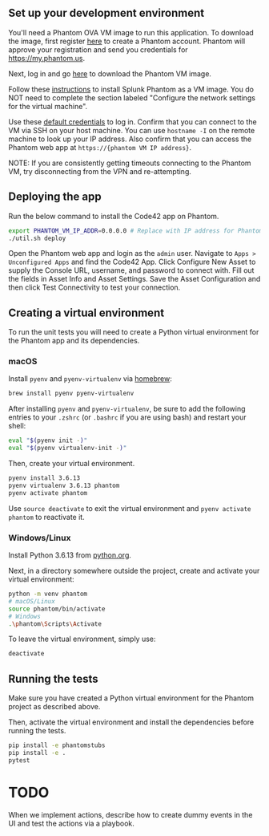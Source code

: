 ## Set up your development environment

You'll need a Phantom OVA VM image to run this application. To download the image, first register [here](https://my.phantom.us/signup/)
to create a Phantom account. Phantom will approve your registration and send you credentials for https://my.phantom.us.

Next, log in and go [here](https://my.phantom.us/downloads/) to download the Phantom VM image.

Follow these [instructions](https://docs.splunk.com/Documentation/Phantom/4.10.3/Install/InstallOVA) to install Splunk Phantom 
as a VM image. You do NOT need to complete the section labeled "Configure the network settings for the virtual machine".

Use these [default credentials](https://docs.splunk.com/Documentation/Phantom/4.10.3/Install/Reference) to log in.
Confirm that you can connect to the VM via SSH on your host machine. You can use `hostname -I` on the remote machine to look up your IP address.
Also confirm that you can access the Phantom web app at `https://{phantom VM IP address}`.

NOTE: If you are consistently getting timeouts connecting to the Phantom VM, try disconnecting from the VPN and re-attempting.


## Deploying the app

Run the below command to install the Code42 app on Phantom. 

```bash
export PHANTOM_VM_IP_ADDR=0.0.0.0 # Replace with IP address for Phantom VM
./util.sh deploy
```

Open the Phantom web app and login as the `admin` user. Navigate to `Apps > Unconfigured Apps` and find the Code42 App.
Click Configure New Asset to supply the Console URL, username, and password to connect with. Fill out the fields in Asset Info
and Asset Settings. Save the Asset Configuration and then click Test Connectivity to test your connection. 

## Creating a virtual environment

To run the unit tests you will need to create a Python virtual environment for the Phantom app and its dependencies.

### macOS

Install `pyenv` and `pyenv-virtualenv` via [homebrew](https://brew.sh/):

```bash
brew install pyenv pyenv-virtualenv
```

After installing `pyenv` and `pyenv-virtualenv`, be sure to add the following entries to your `.zshrc` (or `.bashrc` if you are using bash) and restart your shell:

```bash
eval "$(pyenv init -)"
eval "$(pyenv virtualenv-init -)"
```

Then, create your virtual environment.

```bash
pyenv install 3.6.13
pyenv virtualenv 3.6.13 phantom
pyenv activate phantom
```

Use `source deactivate` to exit the virtual environment and `pyenv activate phantom` to reactivate it.

### Windows/Linux

Install Python 3.6.13 from [python.org](https://python.org).

Next, in a directory somewhere outside the project, create and activate your virtual environment:

```bash
python -m venv phantom
# macOS/Linux
source phantom/bin/activate
# Windows
.\phantom\Scripts\Activate
```

To leave the virtual environment, simply use:
```bash
deactivate
```

## Running the tests

Make sure you have created a Python virtual environment for the Phantom project as described above.

Then, activate the virtual environment and install the dependencies before running the tests.

```bash
pip install -e phantomstubs
pip install -e .
pytest
```

# TODO

When we implement actions, describe how to create dummy events in the UI and test the actions via a playbook.


